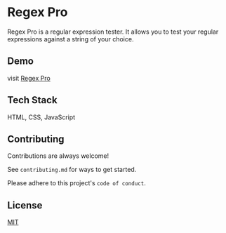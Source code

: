 # Regex Pro

Regex Pro is a regular expression tester. It allows you to test your regular expressions against a string of your choice. 

## Demo

visit [Regex Pro]()

## Tech Stack

HTML, CSS, JavaScript

## Contributing

Contributions are always welcome!

See `contributing.md` for ways to get started.

Please adhere to this project's `code of conduct`.

## License

[MIT](https://choosealicense.com/licenses/mit/)
